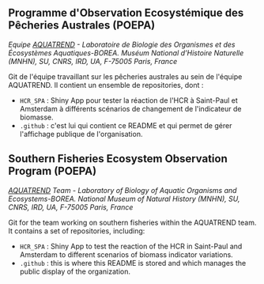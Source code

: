 <img src="http://borisleroy.com/wp-content/uploads/2025/01/logos_smallsize.png" alt="" />

## Programme d'Observation Ecosystémique des Pêcheries Australes (POEPA)

*Equipe [AQUATREND](http://borea.mnhn.fr/en/equipe-recherche/aquatrend) - Laboratoire de Biologie des Organismes et des Écosystèmes Aquatiques-BOREA. Muséum National d’Histoire Naturelle (MNHN), SU, CNRS, IRD, UA, F-75005 Paris, France*

Git de l'équipe travaillant sur les pêcheries australes au sein de l'équipe AQUATREND. Il contient un ensemble de repositories, dont :

- `HCR_SPA` : Shiny App pour tester la réaction de l'HCR à Saint-Paul et Amsterdam à différents scénarios de changement de l'indicateur de biomasse.
- `.github` : c'est lui qui contient ce README et qui permet de gérer l'affichage publique de l'organisation.

## Southern Fisheries Ecosystem Observation Program (POEPA)

*[AQUATREND](http://borea.mnhn.fr/en/equipe-recherche/aquatrend) Team - Laboratory of Biology of Aquatic Organisms and Ecosystems-BOREA. National Museum of Natural History (MNHN), SU, CNRS, IRD, UA, F-75005 Paris, France*

Git for the team working on southern fisheries within the AQUATREND team. It contains a set of repositories, including:

-  `HCR_SPA` : Shiny App to test the reaction of the HCR in Saint-Paul and Amsterdam to different scenarios of biomass indicator variations.
- `.github` : this is where this README is stored and which manages the public display of the organization.
